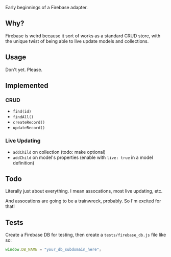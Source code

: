 Early beginnings of a Firebase adapter.

## Why?

Firebase is weird because it sort of works as a standard CRUD store, with the unique twist of being able to live update models and collections.

## Usage

Don't yet. Please.

## Implemented

### CRUD

* `find(id)`
* `findAll()`
* `createRecord()`
* `updateRecord()`

### Live Updating

* `addChild` on collection (todo: make optional)
* `addChild` on model's properties (enable with `live: true` in a model definition)

## Todo

Literally just about everything. I mean assocations, most live updating, etc.

And assocations are going to be a trainwreck, probably. So I'm excited for that!

## Tests

Create a Firebase DB for testing, then create a `tests/firebase_db.js` file like so:

```javascript
window.DB_NAME = "your_db_subdomain_here";
```
